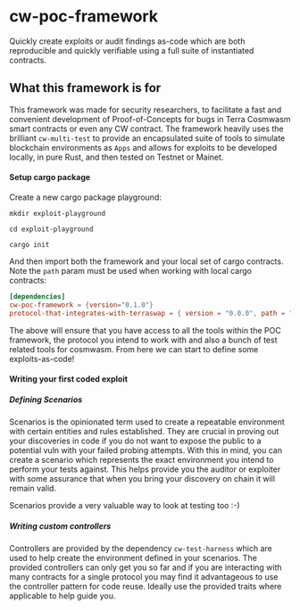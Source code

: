 # cw-poc-framework

Quickly create exploits or audit findings as-code which are both reproducible and quickly verifiable using a full suite of instantiated contracts.

## What this framework is for
This framework was made for security researchers, to facilitate a fast and convenient development of Proof-of-Concepts for bugs in Terra Cosmwasm smart contracts or even any CW contract. The framework heavily uses the brilliant `cw-multi-test` to provide an encapsulated suite of tools to simulate blockchain environments as  `Apps` and allows for exploits to be developed locally, in pure Rust, and then tested on Testnet or Mainet. 

#### Setup cargo package 
Create a new cargo package playground: 

`mkdir exploit-playground`

`cd exploit-playground`

`cargo init`

And then import both the framework and your local set of cargo contracts. Note the `path` param must be used when working with local cargo contracts:

```toml
[dependencies]
cw-poc-framework = {version="0.1.0"}
protocol-that-integrates-with-terraswap = { version = "0.0.0", path = "./location_to_my_cool_local_contract" }
```

The above will ensure that you have access to all the tools within the POC framework, the protocol you intend to work with and also a bunch of test related tools for cosmwasm. From here we can start to define some exploits-as-code!

#### Writing your first coded exploit 


##### Defining Scenarios 

Scenarios is the opinionated term used to create a repeatable environment with certain entities and rules established. They are crucial in proving out your discoveries in code if you do not want to expose the public to a potential vuln with your failed probing attempts. With this in mind, you can create a scenario which represents the exact environment you intend to perform your tests against. This helps provide you the auditor or exploiter with some assurance that when you bring your discovery on chain it will remain valid. 

Scenarios provide a very valuable way to look at testing too :-)

##### Writing custom controllers 

Controllers are provided by the dependency `cw-test-harness` which are used to help create the environment defined in your scenarios. The provided controllers can only get you so far and if you are interacting with many contracts for a single protocol you may find it advantageous to use the controller pattern for code reuse. Ideally use the provided traits where applicable to help guide you. 


